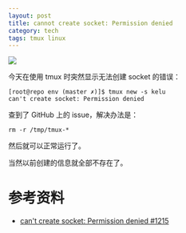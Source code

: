 ```yaml
---
layout: post
title: cannot create socket: Permission denied
category: tech
tags: tmux linux
---
```

![](https://cdn.kelu.org/blog/tags/linux.jpg)

今天在使用 tmux 时突然显示无法创建 socket 的错误：

```
[root@repo env (master ✗)]$ tmux new -s kelu
can't create socket: Permission denied
```

查到了 GitHub 上的 issue，解决办法是：

```
rm -r /tmp/tmux-*
```

然后就可以正常运行了。

当然以前创建的信息就全部不存在了。

# 参考资料

* [can't create socket: Permission denied #1215](https://github.com/tmux/tmux/issues/1215)